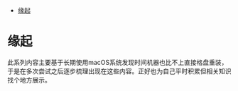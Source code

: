 <!--ts-->
* [缘起](#缘起)

<!-- Created by https://github.com/ekalinin/github-markdown-toc -->
<!-- Added by: runner, at: Mon Jul 18 03:06:39 UTC 2022 -->

<!--te-->
# 缘起

此系列内容主要基于长期使用macOS系统发现时间机器也比不上直接格盘重装，于是在多次尝试之后逐步梳理出现在这些内容。正好也为自己平时积累但相关知识找个地方展示。